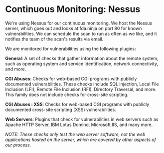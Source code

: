 Continuous Monitoring: Nessus
=============================

We're using Nessus for our continuous monitoring. We host the Nessus server, which goes out and looks at fda.ninja on port 80 for known vulnerabilities. We can schedule the scan to run as often as we like, and it notifies the team of the scan's results via email.

We are monitored for vulnerabilities using the following plugins: 

**General**: A set of checks that gather information about the remote system, such as operating system and service identification, network connectivity, and more.

**CGI Abuses**: Checks for web-based CGI programs with publicly documented vulnerabilities. These checks include SQL injection, Local File Inclusion (LFI), Remote File Inclusion (RFI), Directory Traversal, and more. This family does not include checks for cross-site 
scripting.

**CGI Abuses : XSS**: Checks for web-based CGI programs with publicly documented cross-site scripting (XSS) vulnerabilities.

**Web Servers**: Plugins that check for vulnerabilities in web servers such as Apache HTTP Server, IBM Lotus Domino, Microsoft IIS, and many more.  

_NOTE:  These checks only test the web server software, not the web applications hosted on the server, which are covered by other aspects of our process._